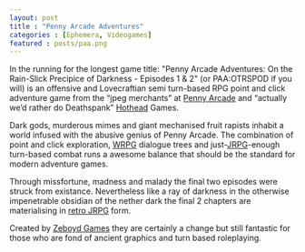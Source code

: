```yaml
---
layout: post
title : "Penny Arcade Adventures"
categories : [Ephemera, Videogames]
featured : posts/paa.png
---
```

In the running for the longest game title: "Penny Arcade Adventures: On the Rain-Slick Precipice of Darkness - Episodes 1 & 2" (or PAA:OTRSPOD if you will) is an offensive and Lovecraftian semi turn-based RPG point and click adventure game from the “jpeg merchants” 
at [Penny Arcade](http://penny-arcade.com/) and “actually we’d rather do Deathspank” [Hothead](http://hotheadgames.com) Games.

Dark gods, murderous mimes and giant mechanised fruit rapists inhabit a world infused with the abusive genius of Penny Arcade. 
The combination of point and click exploration, [WRPG](http://en.wikipedia.org/wiki/Role-playing_video_game#Cultural_differences) dialogue trees 
and just-[JRPG](http://en.wikipedia.org/wiki/Role-playing_video_game#Cultural_differences)-enough turn-based combat runs a awesome balance that 
should be the standard for modern adventure games.

Through missfortune, madness and malady the final two episodes were struck from existance. Nevertheless like a ray of darkness in the otherwise impenetrable obsidian of the nether dark the final 2 chapters are materialising in [retro JRPG](http://www.penny-arcade.com/rainslick/) form.

Created by [Zeboyd Games](http://zeboyd.com) they are certainly a change but still fantastic for those who are fond of ancient graphics and turn based roleplaying.